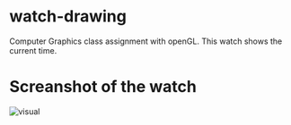 # watch-drawing
Computer Graphics class assignment with openGL. This watch shows the current time.
# Screanshot of the watch

![visual](https://user-images.githubusercontent.com/36601513/58006725-8bfcca00-7b0a-11e9-9c00-43477e455dcf.JPG)
